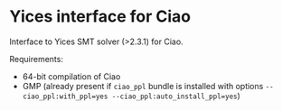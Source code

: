 # Yices interface for Ciao

Interface to Yices SMT solver (>2.3.1) for Ciao.

Requirements:
 - 64-bit compilation of Ciao
 - GMP (already present if `ciao_ppl` bundle is installed with options
   `--ciao_ppl:with_ppl=yes --ciao_ppl:auto_install_ppl=yes`)

